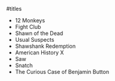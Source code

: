 #titles

- 12 Monkeys
- Fight Club
- Shawn of the Dead
- Usual Suspects
- Shawshank Redemption
- American History X
- Saw
- Snatch
- The Curious Case of Benjamin Button
